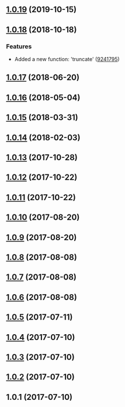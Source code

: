## [1.0.19](https://github.com/wessberg/stringutil/compare/v1.0.18...v1.0.19) (2019-10-15)

## [1.0.18](https://github.com/wessberg/stringutil/compare/v1.0.17...v1.0.18) (2018-10-18)

### Features

- Added a new function: 'truncate' ([9241795](https://github.com/wessberg/stringutil/commit/92417959f08578ada494d285629b4437fa583abf))

## [1.0.17](https://github.com/wessberg/stringutil/compare/v1.0.16...v1.0.17) (2018-06-20)

## [1.0.16](https://github.com/wessberg/stringutil/compare/v1.0.15...v1.0.16) (2018-05-04)

## [1.0.15](https://github.com/wessberg/stringutil/compare/v1.0.14...v1.0.15) (2018-03-31)

## [1.0.14](https://github.com/wessberg/stringutil/compare/v1.0.13...v1.0.14) (2018-02-03)

## [1.0.13](https://github.com/wessberg/stringutil/compare/v1.0.12...v1.0.13) (2017-10-28)

## [1.0.12](https://github.com/wessberg/stringutil/compare/v1.0.11...v1.0.12) (2017-10-22)

## [1.0.11](https://github.com/wessberg/stringutil/compare/v1.0.10...v1.0.11) (2017-10-22)

## [1.0.10](https://github.com/wessberg/stringutil/compare/v1.0.9...v1.0.10) (2017-08-20)

## [1.0.9](https://github.com/wessberg/stringutil/compare/v1.0.8...v1.0.9) (2017-08-20)

## [1.0.8](https://github.com/wessberg/stringutil/compare/v1.0.7...v1.0.8) (2017-08-08)

## [1.0.7](https://github.com/wessberg/stringutil/compare/v1.0.6...v1.0.7) (2017-08-08)

## [1.0.6](https://github.com/wessberg/stringutil/compare/v1.0.5...v1.0.6) (2017-08-08)

## [1.0.5](https://github.com/wessberg/stringutil/compare/v1.0.4...v1.0.5) (2017-07-11)

## [1.0.4](https://github.com/wessberg/stringutil/compare/v1.0.3...v1.0.4) (2017-07-10)

## [1.0.3](https://github.com/wessberg/stringutil/compare/v1.0.2...v1.0.3) (2017-07-10)

## [1.0.2](https://github.com/wessberg/stringutil/compare/v1.0.1...v1.0.2) (2017-07-10)

## 1.0.1 (2017-07-10)
